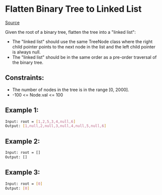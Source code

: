 # Flatten Binary Tree to Linked List
[Source](https://leetcode.com/problems/flatten-binary-tree-to-linked-list/)

Given the root of a binary tree, flatten the tree into a "linked list":

 - The "linked list" should use the same TreeNode class where the right child pointer points to the next node in the list and the left child pointer is always null.
 - The "linked list" should be in the same order as a pre-order traversal of the binary tree.

## Constraints:

 - The number of nodes in the tree is in the range [0, 2000].
 - -100 <= Node.val <= 100

## Example 1:
```sh
Input: root = [1,2,5,3,4,null,6]
Output: [1,null,2,null,3,null,4,null,5,null,6]
```

## Example 2:
```sh
Input: root = []
Output: []
```

## Example 3:
```sh
Input: root = [0]
Output: [0]
```